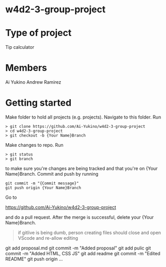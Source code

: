 # w4d2-3-group-project

# Type of project

Tip calculator

# Members

Ai Yukino
Andrew Ramirez

# Getting started

Make folder to hold all projects (e.g. projects). Navigate to this folder. Run

```
> git clone https://github.com/Ai-Yukino/w4d2-3-group-project
> cd w4d2-3-group-project
> git checkout -b {Your Name}Branch
```

Make changes to repo. Run

```
> git status
> git branch
```

to make sure you're changes are being tracked and that you're on {Your Name}Branch. Commit and push by running

```
git commit -m "{Commit message}"
git push origin {Your Name}Branch
```

Go to

https://github.com/Ai-Yukino/w4d2-3-group-project

and do a pull request. After the merge is successful, delete your {Your Name}Branch.

> if gitlive is being dumb, person creating files should close and open VScode and re-allow editing

git add proposal.md
git commit -m "Added proposal"
git add pulic
git commit -m "Added HTML, CSS JS"
git add readme
git commit -m "Edited README"
git push origin ...
